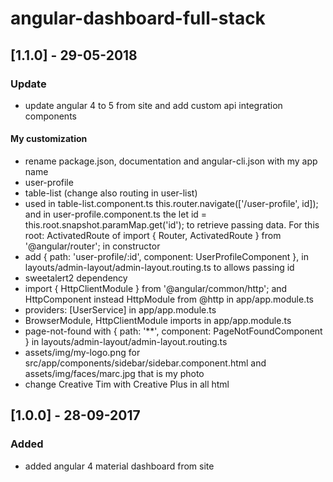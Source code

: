 # angular-dashboard-full-stack

## [1.1.0] - 29-05-2018
### Update
- update angular 4 to 5 from site and add custom api integration components

#### My customization
- rename package.json, documentation and angular-cli.json with my app name
- user-profile
- table-list (change also routing in user-list)
- used in table-list.component.ts this.router.navigate(['/user-profile', id]); and in user-profile.component.ts  the let id = this.root.snapshot.paramMap.get('id'); to retrieve passing data. For this root: ActivatedRoute of import { Router, ActivatedRoute } from '@angular/router'; in constructor
- add { path: 'user-profile/:id', component: UserProfileComponent }, in layouts/admin-layout/admin-layout.routing.ts to allows passing id
- sweetalert2 dependency
- import { HttpClientModule } from '@angular/common/http';  and HttpComponent instead HttpModule from @http in app/app.module.ts
- providers: [UserService] in app/app.module.ts
- BrowserModule, HttpClientModule imports in app/app.module.ts
- page-not-found with { path: '**',  component: PageNotFoundComponent } in layouts/admin-layout/admin-layout.routing.ts 
- assets/img/my-logo.png for src/app/components/sidebar/sidebar.component.html and assets/img/faces/marc.jpg that is my photo 
- change Creative Tim with Creative Plus in all html


## [1.0.0] - 28-09-2017
### Added
- added angular 4 material dashboard from site
